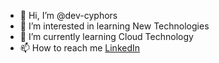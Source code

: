 - 👋 Hi, I’m @dev-cyphors
- 👀 I’m interested in learning New Technologies
- 🌱 I’m currently learning Cloud Technology
- 📫 How to reach me <a href="https://www.linkedin.com/in/vishalwazarkar1972/">LinkedIn</a>

<!---
dev-cyphors/dev-cyphors is a ✨ special ✨ repository because its `README.md` (this file) appears on your GitHub profile.
You can click the Preview link to take a look at your changes.
--->
